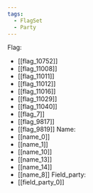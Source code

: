 ```yaml
---
tags:
  - FlagSet
  - Party
---
```

Flag:
- [[flag_10752]]
- [[flag_11008]]
- [[flag_11011]]
- [[flag_11012]]
- [[flag_11016]]
- [[flag_11029]]
- [[flag_11040]]
- [[flag_7]]
- [[flag_9817]]
- [[flag_9819]]
Name:
- [[name_0]]
- [[name_1]]
- [[name_10]]
- [[name_13]]
- [[name_14]]
- [[name_8]]
Field_party:
- [[field_party_0]]
